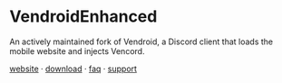 # VendroidEnhanced

An actively maintained fork of Vendroid, a Discord client that loads the mobile website and injects Vencord.

[website](https://vendroid.nin0.dev) · [download](https://vendroid.nin0.dev/download) · [faq](https://vendroid.nin0.dev/faq) · [support](https://discord.gg/6ckFahqUcd)
